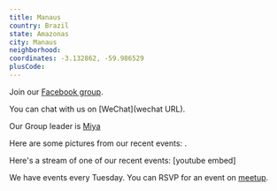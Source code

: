 ```yaml
---
title: Manaus
country: Brazil
state: Amazonas
city: Manaus
neighborhood: 
coordinates: -3.132862, -59.986529
plusCode:
---
```

Join our [Facebook group](https://www.facebook.com/groups/free.code.camp.manaus).

You can chat with us on [WeChat](wechat URL).

Our Group leader is [Miya](freecodecamp.org/miya)

Here are some pictures from our recent events:
![]().

Here's a stream of one of our recent events:
[youtube embed]

We have events every Tuesday. You can RSVP for an event on [meetup](meetupurl).

